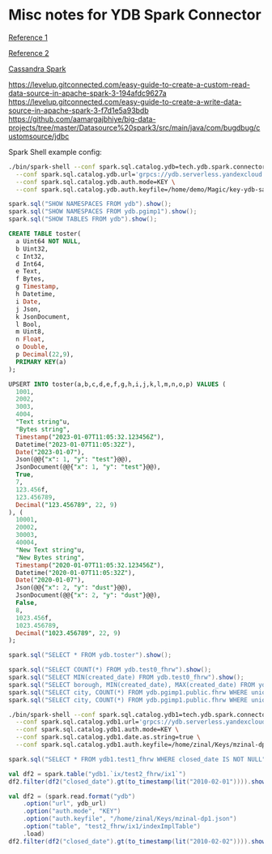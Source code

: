 # Misc notes for YDB Spark Connector

[Reference 1](https://jaceklaskowski.github.io/spark-workshop/slides/spark-sql-Developing-Custom-Data-Source.html)

[Reference 2](https://jaceklaskowski.gitbooks.io/mastering-spark-sql/content/spark-sql-data-source-api-v2.html)

[Cassandra Spark](https://github.com/datastax/spark-cassandra-connector)

https://levelup.gitconnected.com/easy-guide-to-create-a-custom-read-data-source-in-apache-spark-3-194afdc9627a
https://levelup.gitconnected.com/easy-guide-to-create-a-write-data-source-in-apache-spark-3-f7d1e5a93bdb
https://github.com/aamargajbhiye/big-data-projects/tree/master/Datasource%20spark3/src/main/java/com/bugdbug/customsource/jdbc

Spark Shell example config:

```bash
./bin/spark-shell --conf spark.sql.catalog.ydb=tech.ydb.spark.connector.YdbCatalog \
  --conf spark.sql.catalog.ydb.url='grpcs://ydb.serverless.yandexcloud.net:2135/?database=/ru-central1/b1gfvslmokutuvt2g019/etnuogblap3e7dok6tf5' \
  --conf spark.sql.catalog.ydb.auth.mode=KEY \
  --conf spark.sql.catalog.ydb.auth.keyfile=/home/demo/Magic/key-ydb-sa1.json
```



```scala
spark.sql("SHOW NAMESPACES FROM ydb").show();
spark.sql("SHOW NAMESPACES FROM ydb.pgimp1").show();
spark.sql("SHOW TABLES FROM ydb").show();
```

```sql
CREATE TABLE toster(
  a Uint64 NOT NULL,
  b Uint32,
  c Int32,
  d Int64,
  e Text,
  f Bytes,
  g Timestamp,
  h Datetime,
  i Date,
  j Json,
  k JsonDocument,
  l Bool,
  m Uint8,
  n Float,
  o Double,
  p Decimal(22,9),
  PRIMARY KEY(a)
);

UPSERT INTO toster(a,b,c,d,e,f,g,h,i,j,k,l,m,n,o,p) VALUES (
  1001,
  2002,
  3003,
  4004,
  "Text string"u,
  "Bytes string",
  Timestamp("2023-01-07T11:05:32.123456Z"),
  Datetime("2023-01-07T11:05:32Z"),
  Date("2023-01-07"),
  Json(@@{"x": 1, "y": "test"}@@),
  JsonDocument(@@{"x": 1, "y": "test"}@@),
  True,
  7,
  123.456f,
  123.456789,
  Decimal("123.456789", 22, 9)
), (
  10001,
  20002,
  30003,
  40004,
  "New Text string"u,
  "New Bytes string",
  Timestamp("2020-01-07T11:05:32.123456Z"),
  Datetime("2020-01-07T11:05:32Z"),
  Date("2020-01-07"),
  Json(@@{"x": 2, "y": "dust"}@@),
  JsonDocument(@@{"x": 2, "y": "dust"}@@),
  False,
  8,
  1023.456f,
  1023.456789,
  Decimal("1023.456789", 22, 9)
);
```

```scala
spark.sql("SELECT * FROM ydb.toster").show();

spark.sql("SELECT COUNT(*) FROM ydb.test0_fhrw").show();
spark.sql("SELECT MIN(created_date) FROM ydb.test0_fhrw").show();
spark.sql("SELECT borough, MIN(created_date), MAX(created_date) FROM ydb.test0_fhrw GROUP BY borough ORDER BY borough").show();
spark.sql("SELECT city, COUNT(*) FROM ydb.pgimp1.public.fhrw WHERE unique_key<'2' GROUP BY city ORDER BY COUNT(*) DESC LIMIT 5").show(100, false);
spark.sql("SELECT city, COUNT(*) FROM ydb.pgimp1.public.fhrw WHERE unique_key<'2' AND unique_key>='1' GROUP BY city ORDER BY COUNT(*) DESC LIMIT 5").show(100, false);
```

```bash
./bin/spark-shell --conf spark.sql.catalog.ydb1=tech.ydb.spark.connector.YdbCatalog \
  --conf spark.sql.catalog.ydb1.url='grpcs://ydb.serverless.yandexcloud.net:2135/?database=/ru-central1/b1gfvslmokutuvt2g019/etnd6mguvlul8qm4psvn' \
  --conf spark.sql.catalog.ydb1.auth.mode=KEY \
  --conf spark.sql.catalog.ydb1.date.as.string=true \
  --conf spark.sql.catalog.ydb1.auth.keyfile=/home/zinal/Keys/mzinal-dp1.json
```

```scala
spark.sql("SELECT * FROM ydb1.test1_fhrw WHERE closed_date IS NOT NULL").show(10, false)

val df2 = spark.table("ydb1.`ix/test2_fhrw/ix1`")
df2.filter(df2("closed_date").gt(to_timestamp(lit("2010-02-01")))).show(10, false)

val df2 = (spark.read.format("ydb")
    .option("url", ydb_url)
    .option("auth.mode", "KEY")
    .option("auth.keyfile", "/home/zinal/Keys/mzinal-dp1.json")
    .option("table", "test2_fhrw/ix1/indexImplTable")
    .load)
df2.filter(df2("closed_date").gt(to_timestamp(lit("2010-02-02")))).show(10, false)
```